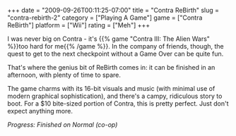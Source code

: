 +++
date = "2009-09-26T00:11:25-07:00"
title = "Contra ReBirth"
slug = "contra-rebirth-2"
category = ["Playing A Game"]
game = ["Contra ReBirth"]
platform = ["Wii"]
rating = ["Meh"]
+++

I was never big on Contra - it's {{% game "Contra III: The Alien Wars" %}}too hard for me{{% /game %}}.  In the company of friends, though, the quest to get to the next checkpoint without a Game Over can be quite fun.

That's where the genius bit of ReBirth comes in: it can be finished in an afternoon, with plenty of time to spare.

The game charms with its 16-bit visuals and music (with minimal use of modern graphical sophistication), and there's a campy, ridiculous story to boot.  For a $10 bite-sized portion of Contra, this is pretty perfect.  Just don't expect anything more.

<i>Progress: Finished on Normal (co-op)</i>